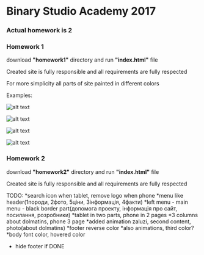 # Binary Studio Academy 2017

### Actual homework is __2__
### Homework 1

download __"homework1"__ directory and run __"index.html"__ file

Created site is fully responsible and all requirements are fully respected

For more simplicity all parts of site painted in different colors

Examples:

![alt text](http://imgur.com/yAfXxPs.jpg "Logo Title Text 1")

![alt text](http://imgur.com/EVF65EC.jpg "Logo Title Text 1")

![alt text](http://imgur.com/2R3Dg6N.jpg "Logo Title Text 1")

![alt text](http://imgur.com/nktz0dC.jpg "Logo Title Text 1")


### Homework 2

download __"homework2"__ directory and run __"index.html"__ file

Created site is fully responsible and all requirements are fully respected

TODO:
*search icon when tablet, remove logo when phone
*menu like header(1породи, 2фото, 5ціни, 3інформація, 4факти)
*left menu - main menu - black border part(допомога проекту, інформація про сайт, посилання, розробники)
*tablet in two parts, phone in 2 pages
*3 columns about dolmatins, phone 3 page
*added animation zaluzi, second content, photo(about dolmatins)
*footer reverse color
*also animations, third color?
*body font color, hovered color
* hide footer if 
DONE